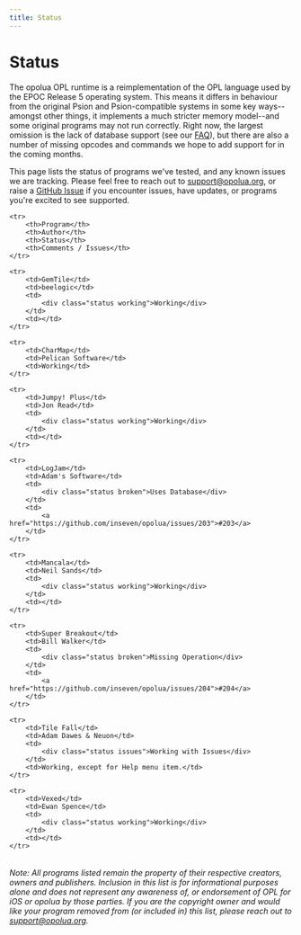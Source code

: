 ```yaml
---
title: Status
---
```


# Status

The opolua OPL runtime is a reimplementation of the OPL language used by the EPOC Release 5 operating system. This means it differs in behaviour from the original Psion and Psion-compatible systems in some key ways--amongst other things, it implements a much stricter memory model--and some original programs may not run correctly. Right now, the largest omission is the lack of database support (see our [FAQ](/faq/)), but there are also a number of missing opcodes and commands we hope to add support for in the coming months.

This page lists the status of programs we've tested, and any known issues we are tracking. Please feel free to reach out to [support@opolua.org](mailto:support@opolua.org), or raise a [GitHub Issue](https://github.com/opolua/issues) if you encounter issues, have updates, or programs you're excited to see supported.

<table>

    <tr>
        <th>Program</th>
        <th>Author</th>
        <th>Status</th>
        <th>Comments / Issues</th>
    </tr>

    <tr>
        <td>GemTile</td>
        <td>beelogic</td>
        <td>
            <div class="status working">Working</div>
        </td>
        <td></td>
    </tr>

    <tr>
        <td>CharMap</td>
        <td>Pelican Software</td>
        <td>Working</td>
    </tr>

    <tr>
        <td>Jumpy! Plus</td>
        <td>Jon Read</td>
        <td>
            <div class="status working">Working</div>
        </td>
        <td></td>
    </tr>

    <tr>
        <td>LogJam</td>
        <td>Adam's Software</td>
        <td>
            <div class="status broken">Uses Database</div>
        </td>
        <td>
            <a href="https://github.com/inseven/opolua/issues/203">#203</a>
        </td>
    </tr>

    <tr>
        <td>Mancala</td>
        <td>Neil Sands</td>
        <td>
            <div class="status working">Working</div>
        </td>
        <td></td>
    </tr>

    <tr>
        <td>Super Breakout</td>
        <td>Bill Walker</td>
        <td>
            <div class="status broken">Missing Operation</div>
        </td>
        <td>
            <a href="https://github.com/inseven/opolua/issues/204">#204</a>
        </td>
    </tr>

    <tr>
        <td>Tile Fall</td>
        <td>Adam Dawes & Neuon</td>
        <td>
            <div class="status issues">Working with Issues</div>
        </td>
        <td>Working, except for Help menu item.</td>
    </tr>

    <tr>
        <td>Vexed</td>
        <td>Ewan Spence</td>
        <td>
            <div class="status working">Working</div>
        </td>
        <td></td>
    </tr>

</table>

_Note: All programs listed remain the property of their respective creators, owners and publishers. Inclusion in this list is for informational purposes alone and does not represent any awareness of, or endorsement of OPL for iOS or opolua by those parties. If you are the copyright owner and would like your program removed from (or included in) this list, please reach out to [support@opolua.org](mailto:support@opolua.org)._
